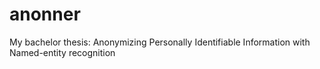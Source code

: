 # anonner
My bachelor thesis: Anonymizing Personally Identifiable Information with Named-entity recognition
